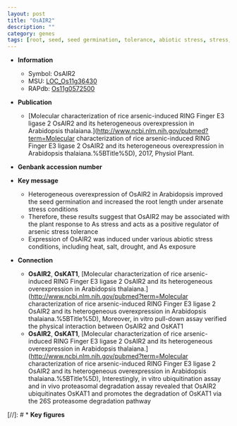 ```yaml
---
layout: post
title: "OsAIR2"
description: ""
category: genes
tags: [root, seed, seed germination, tolerance, abiotic stress, stress, biotic stress, stress tolerance, root length]
---
```


* **Information**  
    + Symbol: OsAIR2  
    + MSU: [LOC_Os11g36430](http://rice.plantbiology.msu.edu/cgi-bin/ORF_infopage.cgi?orf=LOC_Os11g36430)  
    + RAPdb: [Os11g0572500](http://rapdb.dna.affrc.go.jp/viewer/gbrowse_details/irgsp1?name=Os11g0572500)  

* **Publication**  
    + [Molecular characterization of rice arsenic-induced RING Finger E3 ligase 2 OsAIR2 and its heterogeneous overexpression in Arabidopsis thalaiana.](http://www.ncbi.nlm.nih.gov/pubmed?term=Molecular characterization of rice arsenic-induced RING Finger E3 ligase 2 OsAIR2 and its heterogeneous overexpression in Arabidopsis thalaiana.%5BTitle%5D), 2017, Physiol Plant.

* **Genbank accession number**  

* **Key message**  
    + Heterogeneous overexpression of OsAIR2 in Arabidopsis improved the seed germination and increased the root length under arsenate stress conditions
    + Therefore, these results suggest that OsAIR2 may be associated with the plant response to As stress and acts as a positive regulator of arsenic stress tolerance
    + Expression of OsAIR2 was induced under various abiotic stress conditions, including heat, salt, drought, and As exposure

* **Connection**  
    + __OsAIR2__, __OsKAT1__, [Molecular characterization of rice arsenic-induced RING Finger E3 ligase 2 OsAIR2 and its heterogeneous overexpression in Arabidopsis thalaiana.](http://www.ncbi.nlm.nih.gov/pubmed?term=Molecular characterization of rice arsenic-induced RING Finger E3 ligase 2 OsAIR2 and its heterogeneous overexpression in Arabidopsis thalaiana.%5BTitle%5D),  Moreover, in vitro pull-down assay verified the physical interaction between OsAIR2 and OsKAT1
    + __OsAIR2__, __OsKAT1__, [Molecular characterization of rice arsenic-induced RING Finger E3 ligase 2 OsAIR2 and its heterogeneous overexpression in Arabidopsis thalaiana.](http://www.ncbi.nlm.nih.gov/pubmed?term=Molecular characterization of rice arsenic-induced RING Finger E3 ligase 2 OsAIR2 and its heterogeneous overexpression in Arabidopsis thalaiana.%5BTitle%5D),  Interestingly, in vitro ubiquitination assay and in vivo proteasomal degradation assay revealed that OsAIR2 ubiquitinates OsKAT1 and promotes the degradation of OsKAT1 via the 26S proteasome degradation pathway

[//]: # * **Key figures**  


